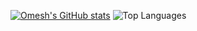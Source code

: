 [![Omesh's GitHub stats](https://github-readme-stats.vercel.app/api?username=omesh-s&hide=contribs,prs,issues&show_icons=true&theme=tokyonight)](https://github.com/omesh-s/github-readme-stats)
![Top Languages](https://github-readme-stats.vercel.app/api/top-langs/?username=omesh-s&layout=compact&theme=tokyonight)
